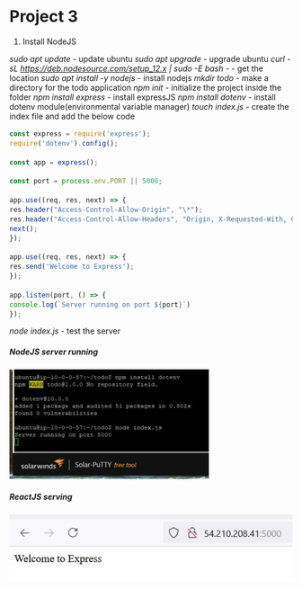 # Project 3

1. Install NodeJS


_sudo apt update_ - update ubuntu
_sudo apt upgrade_ - upgrade ubuntu
_curl -sL https://deb.nodesource.com/setup_12.x | sudo -E bash -_ - get the location
_sudo apt install -y nodejs_ - install nodejs
_mkdir todo_ - make a directory for the todo application
_npm init_ - initialize the project inside the folder
_npm install express_ - install expressJS
_npm install dotenv_ - install dotenv module(environmental variable manager)
_touch index.js_ - create the index file and add the below code

```javascript
const express = require('express');
require('dotenv').config();

const app = express();

const port = process.env.PORT || 5000;

app.use((req, res, next) => {
res.header("Access-Control-Allow-Origin", "\*");
res.header("Access-Control-Allow-Headers", "Origin, X-Requested-With, Content-Type, Accept");
next();
});

app.use((req, res, next) => {
res.send('Welcome to Express');
});

app.listen(port, () => {
console.log(`Server running on port ${port}`)
});
```

_node index.js_ - test the server

##### NodeJS server running
![mern_nodejs](mern_nodejs.jpg)

##### ReactJS serving
![mern_express1](mern_express1.jpg)



